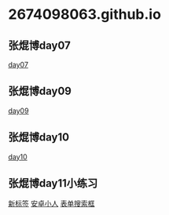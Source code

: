 # 2674098063.github.io
## 张焜博day07
<a href="https://2674098063.github.io/张焜博day07/html/超凡科技.html">day07</a>

## 张焜博day09
<a href="https://2674098063.github.io/张焜博day09/html/小鹿细节未完善.html">day09</a>

## 张焜博day10
<a href="https://2674098063.github.io/张焜博day10/html/day10作业细节未完善.html">day10</a>

## 张焜博day11小练习
<a href="https://2674098063.github.io/张焜博day11/html/test.html">新标签</a>
<a href="https://2674098063.github.io/张焜博day11/html/安卓小人.html">安卓小人</a>
<a href="https://2674098063.github.io/张焜博day11/html/表单搜索框.html">表单搜索框</a>

